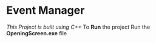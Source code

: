 # Event Manager
<i>This Project is built using C++</i>
To <b>Run</b> the project
Run the <b>OpeningScreen.exe</b> file

